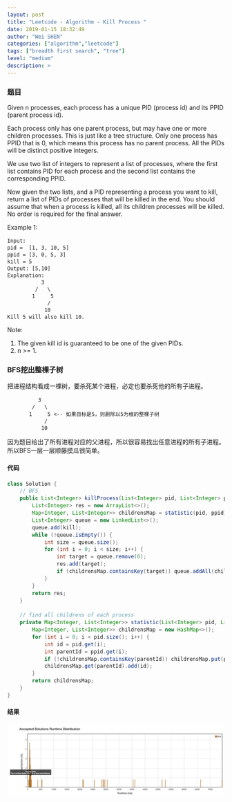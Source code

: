 ```yaml
---
layout: post
title: "Leetcode - Algorithm - Kill Process "
date: 2019-01-15 18:32:49
author: "Wei SHEN"
categories: ["algorithm","leetcode"]
tags: ["breadth first search", "tree"]
level: "medium"
description: >
---
```


### 题目
Given n processes, each process has a unique PID (process id) and its PPID (parent process id).

Each process only has one parent process, but may have one or more children processes. This is just like a tree structure. Only one process has PPID that is 0, which means this process has no parent process. All the PIDs will be distinct positive integers.

We use two list of integers to represent a list of processes, where the first list contains PID for each process and the second list contains the corresponding PPID.

Now given the two lists, and a PID representing a process you want to kill, return a list of PIDs of processes that will be killed in the end. You should assume that when a process is killed, all its children processes will be killed. No order is required for the final answer.

Example 1:
```
Input:
pid =  [1, 3, 10, 5]
ppid = [3, 0, 5, 3]
kill = 5
Output: [5,10]
Explanation:
           3
         /   \
        1     5
             /
            10
Kill 5 will also kill 10.
```

Note:
1. The given kill id is guaranteed to be one of the given PIDs.
2. n >= 1.

### BFS挖出整棵子树
把进程结构看成一棵树，要杀死某个进程，必定也要杀死他的所有子进程。
```
          3
        /   \
       1     5 <-- 如果目标是5，则删除以5为根的整棵子树
            /
           10
```

因为题目给出了所有进程对应的父进程，所以很容易找出任意进程的所有子进程。所以BFS一层一层顺藤摸瓜很简单。


#### 代码
```java
class Solution {
    // BFS
    public List<Integer> killProcess(List<Integer> pid, List<Integer> ppid, int kill) {
        List<Integer> res = new ArrayList<>();
        Map<Integer, List<Integer>> childrensMap = statistic(pid, ppid);
        List<Integer> queue = new LinkedList<>();
        queue.add(kill);
        while (!queue.isEmpty()) {
            int size = queue.size();
            for (int i = 0; i < size; i++) {
                int target = queue.remove(0);
                res.add(target);
                if (childrensMap.containsKey(target)) queue.addAll(childrensMap.get(target));
            }
        }
        return res;
    }

    // find all childrens of each process
    private Map<Integer, List<Integer>> statistic(List<Integer> pid, List<Integer> ppid) {
        Map<Integer, List<Integer>> childrensMap = new HashMap<>();
        for (int i = 0; i < pid.size(); i++) {
            int id = pid.get(i);
            int parentId = ppid.get(i);
            if (!childrensMap.containsKey(parentId)) childrensMap.put(parentId, new ArrayList<Integer>());
            childrensMap.get(parentId).add(id);
        }
        return childrensMap;
    }
}
```

#### 结果
![kill-process-1](/images/leetcode/kill-process-1.png)
